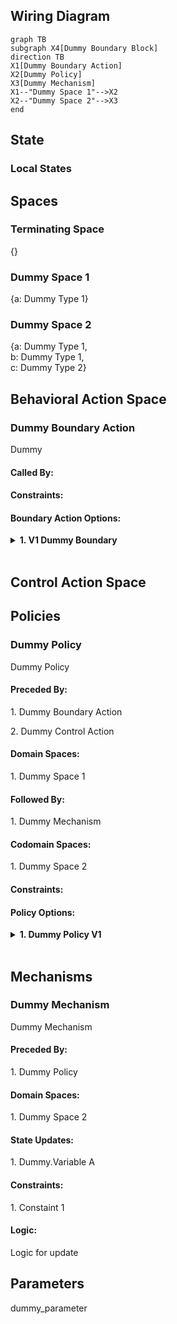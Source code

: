 ## Wiring Diagram

```mermaid
graph TB
subgraph X4[Dummy Boundary Block]
direction TB
X1[Dummy Boundary Action]
X2[Dummy Policy]
X3[Dummy Mechanism]
X1--"Dummy Space 1"-->X2
X2--"Dummy Space 2"-->X3
end
```

## State<h3>Local States</h3><h2>Spaces</h2><h3>Terminating Space</h3><p>{}</p><h3>Dummy Space 1</h3><p>{a: Dummy Type 1}</p><h3>Dummy Space 2</h3><p>{a: Dummy Type 1,<br/>b: Dummy Type 1,<br/>c: Dummy Type 2}</p><h2>Behavioral Action Space</h2><h3>Dummy Boundary Action</h3><p>Dummy</p><h4>Called By:</h4>
<h4>Constraints:</h4>
<h4>Boundary Action Options:</h4>
<details><summary><b>1. V1 Dummy Boundary</b></summary><p>Description</p><p>Logic: A+B=C</p></details><br/><h2>Control Action Space</h2><h2>Policies</h2><h3>Dummy Policy</h3><p>Dummy Policy</p><h4>Preceded By:</h4>
<p>1. Dummy Boundary Action</p><p>2. Dummy Control Action</p><h4>Domain Spaces:</h4>
<p>1. Dummy Space 1</p><h4>Followed By:</h4>
<p>1. Dummy Mechanism</p><h4>Codomain Spaces:</h4>
<p>1. Dummy Space 2</p><h4>Constraints:</h4>
<h4>Policy Options:</h4>
<details><summary><b>1. Dummy Policy V1</b></summary><p>V1 Dummy Policy</p><p>Logic: 
Dummy
Dummy
Dummy
</p></details><br/><h2>Mechanisms</h2><h3>Dummy Mechanism</h3><p>Dummy Mechanism</p><h4>Preceded By:</h4>
<p>1. Dummy Policy</p><h4>Domain Spaces:</h4>
<p>1. Dummy Space 2</p><h4>State Updates:</h4>
<p>1. Dummy.Variable A</p><h4>Constraints:</h4>
<p>1. Constaint 1
</p><h4>Logic:</h4>
<p>Logic for update</p><h2>Parameters</h2><p>dummy_parameter</p>